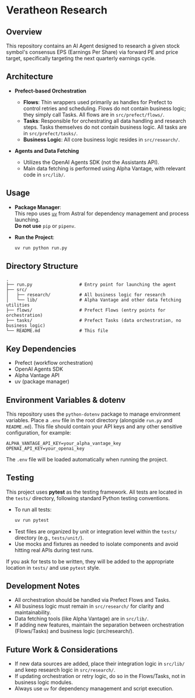 # Veratheon Research

## Overview

This repository contains an AI Agent designed to research a given stock symbol's consensus EPS (Earnings Per Share) via forward PE and price target, specifically targeting the next quarterly earnings cycle.

## Architecture

- **Prefect-based Orchestration**  
  - **Flows**: Thin wrappers used primarily as handles for Prefect to control retries and scheduling. Flows do not contain business logic; they simply call Tasks. All flows are in `src/prefect/flows/`.
  - **Tasks**: Responsible for orchestrating all data handling and research steps. Tasks themselves do not contain business logic. All tasks are in `src/prefect/tasks/`.
  - **Business Logic**: All core business logic resides in `src/research/`.

- **Agents and Data Fetching**
  - Utilizes the OpenAI Agents SDK (not the Assistants API).
  - Main data fetching is performed using Alpha Vantage, with relevant code in `src/lib/`.

## Usage

- **Package Manager**:  
  This repo uses [`uv`](https://github.com/astral-sh/uv) from Astral for dependency management and process launching.  
  **Do not use** `pip` or `pipenv`.

- **Run the Project**:  
  ```bash
  uv run python run.py
  ```

## Directory Structure

```
.
├── run.py                  # Entry point for launching the agent
├── src/
│   ├── research/           # All business logic for research
│   └── lib/                # Alpha Vantage and other data fetching utilities
├── flows/                  # Prefect Flows (entry points for orchestration)
├── tasks/                  # Prefect Tasks (data orchestration, no business logic)
└── README.md               # This file
```

## Key Dependencies

- Prefect (workflow orchestration)
- OpenAI Agents SDK
- Alpha Vantage API
- uv (package manager)

## Environment Variables & dotenv

This repository uses the `python-dotenv` package to manage environment variables. Place a `.env` file in the root directory (alongside `run.py` and `README.md`). This file should contain your API keys and any other sensitive configuration, for example:

```
ALPHA_VANTAGE_API_KEY=your_alpha_vantage_key
OPENAI_API_KEY=your_openai_key
```

The `.env` file will be loaded automatically when running the project.

## Testing

This project uses **pytest** as the testing framework. All tests are located in the `tests/` directory, following standard Python testing conventions.

- To run all tests:
  ```bash
  uv run pytest
  ```
- Test files are organized by unit or integration level within the `tests/` directory (e.g., `tests/unit/`).
- Use mocks and fixtures as needed to isolate components and avoid hitting real APIs during test runs.

If you ask for tests to be written, they will be added to the appropriate location in `tests/` and use `pytest` style.

## Development Notes

- All orchestration should be handled via Prefect Flows and Tasks.
- All business logic must remain in `src/research/` for clarity and maintainability.
- Data fetching tools (like Alpha Vantage) are in `src/lib/`.
- If adding new features, maintain the separation between orchestration (Flows/Tasks) and business logic (src/research/).

## Future Work & Considerations

- If new data sources are added, place their integration logic in `src/lib/` and keep research logic in `src/research/`.
- If updating orchestration or retry logic, do so in the Flows/Tasks, not in business logic modules.
- Always use `uv` for dependency management and script execution.
